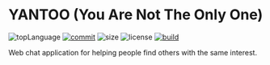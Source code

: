 # YANTOO (You Are Not The Only One)
![topLanguage](https://img.shields.io/github/languages/top/getliberated/wads-final-project) [![commit](https://img.shields.io/github/last-commit/getliberated/wads-final-project)](https://github.com/GetLiberated/WADS-Final-Project/commits/master) ![size](https://img.shields.io/github/repo-size/getliberated/wads-final-project) ![license](https://img.shields.io/github/license/getliberated/wads-final-project) [![build](https://img.shields.io/docker/image-size/getliberated/yantoo-frontend)](https://hub.docker.com/repository/docker/getliberated/yantoo-frontend)

Web chat application for helping people find others with the same interest.
